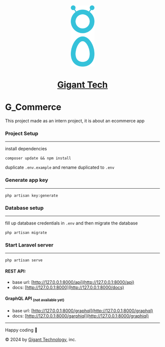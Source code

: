 <p align="center">
<a href="https://www.gigant.tech" target="_blank">
<img src="./public/Img/GigantLogo.png" height="200" alt="Gigants Logo">
<h1 align="center">Gigant Tech</h1>
</a>

# G_Commerce

This project made as an intern project, it is about an ecommerce app

### Project Setup

---
install dependencies

```shell
composer update && npm install
```

duplicate `.env.example` and rename duplicated to `.env`

### Generate app key

---

```shell
php artisan key:generate
```

### Database setup

---
fill up database credentials in `.env` and then migrate the database

```shell
php artisan migrate
```

### Start Laravel server

---

```shell
php artisan serve 
```

#### REST API:

- base url: [http://127.0.0.1:8000/api](http://127.0.0.1:8000/api)
- docs: [http://127.0.0.1:8000](http://127.0.0.1:8000/docs)

#### GraphQL API <sub>(not available yet)</sub>

- base url: [http://127.0.0.1:8000/graphql](http://127.0.0.1:8000/graphql)
- docs: [http://127.0.0.1:8000/garphiql](http://127.0.0.1:8000/graphiql)

---

Happy coding 🥰

&copy; 2024 by [Gigant Technology](https://www.gigant.tech/), inc.
